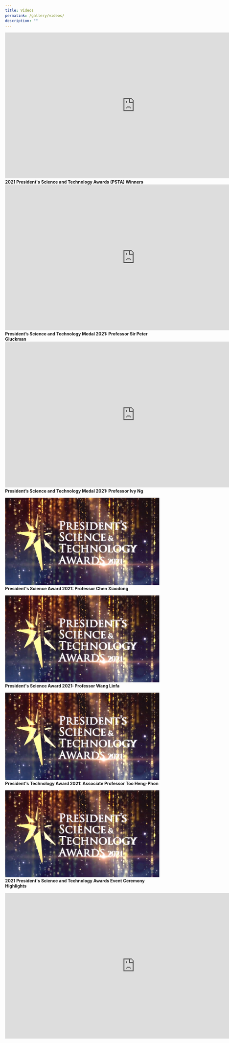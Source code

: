 ```yaml
---
title: Videos
permalink: /gallery/videos/
description: ""
---
```

<iframe width="845" height="475" src="https://www.youtube.com/embed/-0859hfYcvA" title="YouTube video player" frameborder="0" allow="accelerometer; autoplay; clipboard-write; encrypted-media; gyroscope; picture-in-picture" allowfullscreen></iframe>
<b>2021 President's Science and Technology Awards (PSTA) Winners
	
<iframe width="845" height="475" src="https://www.youtube.com/embed/DJlFvGe_AcE" title="YouTube video player" frameborder="0" allow="accelerometer; autoplay; clipboard-write; encrypted-media; gyroscope; picture-in-picture" allowfullscreen>
</iframe>
<b>President’s Science and Technology Medal 2021: Professor Sir Peter Gluckman
	
<iframe width="845" height="475" src="https://www.youtube.com/embed/7XdeglS7_eU" title="YouTube video player" frameborder="0" allow="accelerometer; autoplay; clipboard-write; encrypted-media; gyroscope; picture-in-picture" allowfullscreen></iframe>
<b>President’s Science and Technology Medal 2021: Professor Ivy Ng
			
<a href="https://youtu.be/V3neDn0oxZA" target="_blank"><img src = "/images/Video%20Thumbnails/thumbnail-v1.png"></a>
<b>President's Science Award 2021: Professor Chen Xiaodong
		
<a href="https://youtu.be/r4aTZTI9ug4" target="_blank"><img src = "/images/Video%20Thumbnails/thumbnail-v1.png"></a>
<b>President's Science Award 2021: Professor Wang Linfa
	
<a href="https://youtu.be/5EJTtA6YKog" target="_blank"><img src = "/images/Video%20Thumbnails/thumbnail-v1.png"></a>
<b>President's Technology Award 2021: Associate Professor Too Heng-Phon
	
<a href="https://youtu.be/KqyX_5_fL_I" target="_blank"><img src = "/images/Video%20Thumbnails/thumbnail-v1.png"></a>
<b>2021 President's Science and Technology Awards Event Ceremony Highlights
	
	

	
<iframe width="845" height="475" src="https://www.youtube.com/embed/DJlFvGe_AcE" title="YouTube video player" frameborder="0" allow="accelerometer; autoplay; clipboard-write; encrypted-media; gyroscope; picture-in-picture" allowfullscreen>
</iframe>